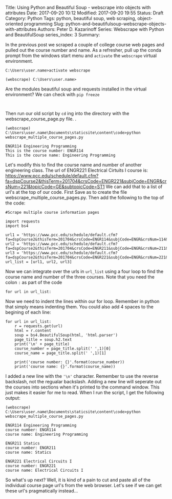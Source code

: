 Title: Using Python and Beautiful Soup - webscrape into objects with attributes
Date: 2017-09-20 10:12
Modified: 2017-09-20 19:55
Status: Draft
Category: Python
Tags: python, beautiful soup, web scraping, object-oriented programming 
Slug: python-and-beautifulsoup-webscrape-objects-with-attributes
Authors: Peter D. Kazarinoff
Series: Webscrape with Python and BeautifulSoup
series_index: 3
Summary:

In the previous post we scraped a couple of college course web pages and pulled out the course number and name. As a refresher, pull up the conda prompt from the windows start menu and ```activate``` the ```webscrape``` virtual environment.

```terminal
C:\Users\user.name>activate webscrape

(webscrape) C:\Users\user.name>
````

Are the modules beautiful soup and requests installed in the virtual environment? We can check with ```pip freeze```

```terminal


```

Then run our old script by ```cd``` ing into the directory with the webscrape_course_page.py file. .

```terminal
(webscrape) C:\Users\user.name\Documents\staticsite\content\code>python webscrape_multiple_course_pages.py

ENGR114 Engineering Programming
This is the course number: ENGR114
This is the course name: Engineering Programming
````

Let's modify this to find the course name and number of another engineering class. The url of ENGR221 Electrical Cirtuits I course is:
https://www.pcc.edu/schedule/default.cfm?fa=dspCourse2&thisTerm=201704&crsCode=ENGR221&subjCode=ENGR&crsNum=221&topicCode=GE&subtopicCode=ST1
We can add that to a list of url's at the top of our code. First Save as to create the file webscrape_multiple_course_pages.py. Then add the following to the top of the code:

```terminal
#Scrape multiple course information pages

import requests
import bs4

url1 = 'https://www.pcc.edu/schedule/default.cfm?fa=dspCourse2&thisTerm=201704&crsCode=ENGR114&subjCode=ENGR&crsNum=114&topicCode=GE&subtopicCode=ST1&frmtype=ADV&crnList=45437'
url2 = 'https://www.pcc.edu/schedule/default.cfm?fa=dspCourse2&thisTerm=201704&crsCode=ENGR211&subjCode=ENGR&crsNum=211&topicCode=GE&subtopicCode=ST1&crnList=40788,41369'
url3 = 'https://www.pcc.edu/schedule/default.cfm?fa=dspCourse2&thisTerm=201704&crsCode=ENGR221&subjCode=ENGR&crsNum=221&topicCode=GE&subtopicCode=ST1'
url_list = [url1, url2, url3]
```

Now we can integrate over the urls in ```url_list``` using a four loop to find the course name and number of the three courses. Note that you need the colon ```:``` as part of the code

```
for url in url_list:

```

Now we need to indent the lines within our for loop. Remember in python that simply means indenting them. You could also add 4 spaces to the begining of each line:
```
for url in url_list:
    r = requests.get(url)
    html = r.content
    soup = bs4.BeautifulSoup(html, 'html.parser')
    page_title = soup.h2.text
    print('\n' + page_title)
    course_number = page_title.split(' ',1)[0]
    course_name = page_title.split(' ',1)[1]

    print('course number: {}'.format(course_number))
    print('course name: {}'.format(course_name))
```
I added a new line with the ``` '\n' ``` character. Remember to use the reverse backslash, not the regualar backslash. Adding a new line will seperate out the courses into sections when it's printed to the command window. This just makes it easier for me to read. When I run the script, I get the following output:

```
(webscrape) C:\Users\user.name\Documents\staticsite\content\code>python webscrape_multiple_course_pages.py

ENGR114 Engineering Programming
course number: ENGR114
course name: Engineering Programming

ENGR211 Statics
course number: ENGR211
course name: Statics

ENGR221 Electrical Circuits I
course number: ENGR221
course name: Electrical Circuits I
```

So what's up next? Well, it is kind of a pain to cut and paste all of the individual course page url's from the web browser. Let's see if we can get these url's pragmatically instead...